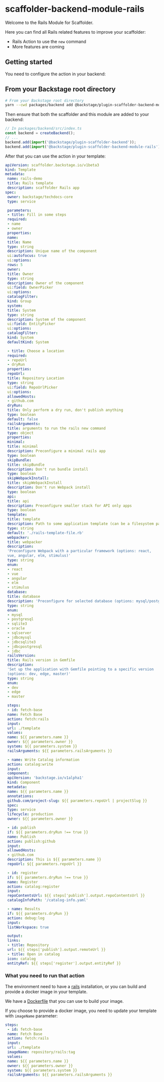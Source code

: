 # scaffolder-backend-module-rails

Welcome to the Rails Module for Scaffolder.

Here you can find all Rails related features to improve your scaffolder:

- Rails Action to use the `new` command
- More features are coming

## Getting started

You need to configure the action in your backend:

## From your Backstage root directory

```bash
# From your Backstage root directory
yarn --cwd packages/backend add @backstage/plugin-scaffolder-backend-module-rails
```

Then ensure that both the scaffolder and this module are added to your backend:

```typescript
// In packages/backend/src/index.ts
const backend = createBackend();
// ...
backend.add(import('@backstage/plugin-scaffolder-backend'));
backend.add(import('@backstage/plugin-scaffolder-backend-module-rails'));
```

After that you can use the action in your template:

```yaml
apiVersion: scaffolder.backstage.io/v1beta3
kind: Template
metadata:
 name: rails-demo
 title: Rails template
 description: scaffolder Rails app
spec:
 owner: backstage/techdocs-core
 type: service

 parameters:
 - title: Fill in some steps
 required:
 - name
 - owner
 properties:
 name:
 title: Name
 type: string
 description: Unique name of the component
 ui:autofocus: true
 ui:options:
 rows: 5
 owner:
 title: Owner
 type: string
 description: Owner of the component
 ui:field: OwnerPicker
 ui:options:
 catalogFilter:
 kind: Group
 system:
 title: System
 type: string
 description: System of the component
 ui:field: EntityPicker
 ui:options:
 catalogFilter:
 kind: System
 defaultKind: System

 - title: Choose a location
 required:
 - repoUrl
 - dryRun
 properties:
 repoUrl:
 title: Repository Location
 type: string
 ui:field: RepoUrlPicker
 ui:options:
 allowedHosts:
 - github.com
 dryRun:
 title: Only perform a dry run, don't publish anything
 type: boolean
 default: false
 railsArguments:
 title: arguments to run the rails new command
 type: object
 properties:
 minimal:
 title: minimal
 description: Preconfigure a minimal rails app
 type: boolean
 skipBundle:
 title: skipBundle
 description: Don't run bundle install
 type: boolean
 skipWebpackInstall:
 title: skipWebpackInstall
 description: Don't run Webpack install
 type: boolean
 api:
 title: api
 description: Preconfigure smaller stack for API only apps
 type: boolean
 template:
 title: template
 description: Path to some application template (can be a filesystem path or URL)
 type: string
 default: './rails-template-file.rb'
 webpacker:
 title: webpacker
 description:
 'Preconfigure Webpack with a particular framework (options: react,
 vue, angular, elm, stimulus)'
 type: string
 enum:
 - react
 - vue
 - angular
 - elm
 - stimulus
 database:
 title: database
 description: 'Preconfigure for selected database (options: mysql/postgresql/sqlite3/oracle/sqlserver/jdbcmysql/jdbcsqlite3/jdbcpostgresql/jdbc)'
 type: string
 enum:
 - mysql
 - postgresql
 - sqlite3
 - oracle
 - sqlserver
 - jdbcmysql
 - jdbcsqlite3
 - jdbcpostgresql
 - jdbc
 railsVersion:
 title: Rails version in Gemfile
 description:
 'Set up the application with Gemfile pointing to a specific version
 (options: dev, edge, master)'
 type: string
 enum:
 - dev
 - edge
 - master

 steps:
 - id: fetch-base
 name: Fetch Base
 action: fetch:rails
 input:
 url: ./template
 values:
 name: ${{ parameters.name }}
 owner: ${{ parameters.owner }}
 system: ${{ parameters.system }}
 railsArguments: ${{ parameters.railsArguments }}

 - name: Write Catalog information
 action: catalog:write
 input:
 component:
 apiVersion: 'backstage.io/v1alpha1'
 kind: Component
 metadata:
 name: ${{ parameters.name }}
 annotations:
 github.com/project-slug: ${{ parameters.repoUrl | projectSlug }}
 spec:
 type: service
 lifecycle: production
 owner: ${{ parameters.owner }}

 - id: publish
 if: ${{ parameters.dryRun !== true }}
 name: Publish
 action: publish:github
 input:
 allowedHosts:
 - github.com
 description: This is ${{ parameters.name }}
 repoUrl: ${{ parameters.repoUrl }}

 - id: register
 if: ${{ parameters.dryRun !== true }}
 name: Register
 action: catalog:register
 input:
 repoContentsUrl: ${{ steps['publish'].output.repoContentsUrl }}
 catalogInfoPath: '/catalog-info.yaml'

 - name: Results
 if: ${{ parameters.dryRun }}
 action: debug:log
 input:
 listWorkspace: true

 output:
 links:
 - title: Repository
 url: ${{ steps['publish'].output.remoteUrl }}
 - title: Open in catalog
 icon: catalog
 entityRef: ${{ steps['register'].output.entityRef }}
```

### What you need to run that action

The environment need to have a [rails](https://github.com/rails/rails#getting-started) installation, or you can build and provide a docker image in your template.

We have a [Dockerfile](https://github.com/backstage/backstage/blob/master/plugins/scaffolder-backend-module-rails/Rails.dockerfile) that you can use to build your image.

If you choose to provide a docker image, you need to update your template with `imageName` parameter:

```yaml
steps:
 - id: fetch-base
 name: Fetch Base
 action: fetch:rails
 input:
 url: ./template
 imageName: repository/rails:tag
 values:
 name: ${{ parameters.name }}
 owner: ${{ parameters.owner }}
 system: ${{ parameters.system }}
 railsArguments: ${{ parameters.railsArguments }}
```
